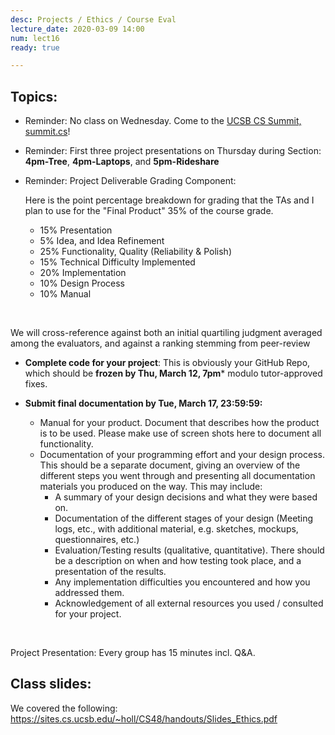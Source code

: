 ```yaml
---
desc: Projects / Ethics / Course Eval 
lecture_date: 2020-03-09 14:00
num: lect16
ready: true

---
```



## Topics: 

* Reminder: No class on Wednesday. Come to the [UCSB CS Summit, summit.cs](http://www.ucsb-cs-summit.com/)! 

* Reminder: First three project presentations on Thursday during Section: **4pm-Tree**, **4pm-Laptops**, and **5pm-Rideshare**

* Reminder: Project Deliverable Grading Component:
 
   Here is the point percentage breakdown for grading that the TAs and I plan to use for the "Final Product" 35% of the course grade. 
   * 15% Presentation
   *  5% Idea, and Idea Refinement
   * 25% Functionality, Quality (Reliability & Polish)
   * 15% Technical Difficulty Implemented
   * 20% Implementation
   * 10% Design Process
   * 10% Manual  
<br/>

   We will cross-reference against both an initial quartiling judgment averaged among the evaluators, and against a ranking stemming from peer-review
 
* **Complete code for your project**: This is obviously your GitHub Repo, which should be **frozen by Thu, March 12, 7pm*** modulo tutor-approved fixes. 

* **Submit final documentation by Tue, March 17, 23:59:59:**
   * Manual for your product. Document that describes how the product is to be used. Please make use of screen shots here to document all functionality.
   * Documentation of your programming effort and your design process. This should be a separate document, giving an overview of the different steps you went through and presenting all documentation materials you produced on the way. This may include:
	  * A summary of your design decisions and what they were based on.
	  * Documentation of the different stages of your design (Meeting logs, etc., with additional material, e.g. sketches, mockups, questionnaires, etc.)
	  * Evaluation/Testing results (qualitative, quantitative). There should be a description on when and how testing took place, and a presentation of the results. 
	  * Any implementation difficulties you encountered and how you addressed them.  
	  * Acknowledgement of all external resources you used / consulted for your project. 
<br/>

   Project Presentation:
   Every group has 15 minutes incl. Q&A. 



## Class slides: 
We covered the following:
<https://sites.cs.ucsb.edu/~holl/CS48/handouts/Slides_Ethics.pdf>



